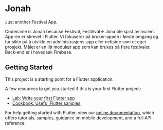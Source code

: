 # Jonah

Just another Festival App.

Codename is Jonah because Festival, Festihval=> Jona ble spist av hvalen.
App-en er skrevet i Flutter.
Vi fokuserer på bruker-appen i første omgang og tar sikte på å utvikle en administrasjons-app eller nettside som et eget prosjekt.
Målet er en litt modulær app som kan brukes på flere festivaler.
Back-end er i hovedsak Firebase.

## Getting Started

This project is a starting point for a Flutter application.

A few resources to get you started if this is your first Flutter project:

- [Lab: Write your first Flutter app](https://flutter.io/docs/get-started/codelab)
- [Cookbook: Useful Flutter samples](https://flutter.io/docs/cookbook)

For help getting started with Flutter, view our 
[online documentation](https://flutter.io/docs), which offers tutorials, 
samples, guidance on mobile development, and a full API reference.
